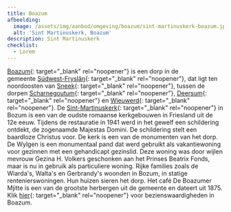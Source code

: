 ```yaml
---
title: Boazum
afbeelding:
  image: /assets/img/aanbod/omgeving/boazum/sint-martinuskerk-boazum.jpg
  alt: 'Sint Martinuskerk, Boazum'
description: Sint Martinuskerk
checklist:
  - Lorem
---
```


[Boazum](https://nl.wikipedia.org/wiki/Bozum){: target="_blank" rel="noopener"} is een dorp in de gemeente&nbsp;[S&uacute;dwest-Frysl&acirc;n](https://nl.wikipedia.org/wiki/S%C3%BAdwest-Frysl%C3%A2n){: target="\_blank" rel="noopener"}, dat ligt ten noordoosten van&nbsp;[Sneek](https://nl.wikipedia.org/wiki/Sneek_&#40;stad&#41;){: target="_blank" rel="noopener"}, tussen de dorpen&nbsp;[Scharnegoutum](https://nl.wikipedia.org/wiki/Scharnegoutum){: target="\_blank" rel="noopener"},&nbsp;[Deersum](https://nl.wikipedia.org/wiki/Deersum){: target="\_blank" rel="noopener"}&nbsp;en&nbsp;[Wieuwerd](https://nl.wikipedia.org/wiki/Wieuwerd){: target="\_blank" rel="noopener"}. De&nbsp;[Sint-Martinuskerk](https://nl.wikipedia.org/wiki/Sint-Martinuskerk_&#40;Bozum&#41;){: target="\_blank" rel="noopener"}&nbsp;in Bozum is een van de oudste romaanse kerkgebouwen in Friesland uit de 12e eeuw. Tijdens de restauratie in 1941 werd in het gewelf een schildering ontdekt, de zogenaamde Majestas Domini. De schildering stelt een baardloze Christus voor. De kerk is een van de monumenten van het dorp. De Wylgen is een monumentaal pand dat werd gebruikt als vakantiewoning voor gezinnen met een gehandicapt gezinslid. Deze woning was door wijlen mevrouw Gezina H. Volkers geschonken aan het Prinses Beatrix Fonds, maar is nu in gebruik als particuliere woning. Rijke families zoals de Wiarda's, Walta's en Gerbrandy's woonden in Bozum, in statige rentenierswoningen. Hun huizen sieren het dorp. Het café De Boazumer Mjitte is een van de grootste herbergen uit de gemeente en dateert uit 1875. Klik [hier](https://nl.wikipedia.org/wiki/Lijst_van_rijksmonumenten_in_Bozum){: target="\_blank" rel="noopener"}&nbsp;voor bezienswaardigheden in Boazum.
